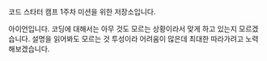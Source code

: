 코드 스타터 캠프 1주차 미션을 위한 저장소입니다.

아이언입니다.
코딩에 대해서는 아무 것도 모르는 상황이라서 맞게 하고 있는지 모르겠습니다.
설명을 읽어봐도 모르는 것 투성이라 어려움이 많은데 최대한 따라가려고 노력해보겠습니다.
